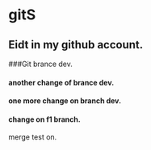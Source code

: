 # gitS

## Eidt in my github account.
###Git brance dev.
#### another change of brance dev.
#### one more change on branch dev.

#### change on f1 branch.
merge test on.
